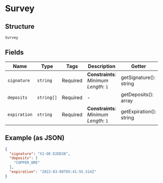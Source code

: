 
# Survey

## Structure

`Survey`

## Fields

| Name | Type | Tags | Description | Getter | Setter |
|  --- | --- | --- | --- | --- | --- |
| `signature` | `string` | Required | **Constraints**: *Minimum Length*: `1` | getSignature(): string | setSignature(string signature): void |
| `deposits` | `string[]` | Required | - | getDeposits(): array | setDeposits(array deposits): void |
| `expiration` | `string` | Required | **Constraints**: *Minimum Length*: `1` | getExpiration(): string | setExpiration(string expiration): void |

## Example (as JSON)

```json
{
  "signature": "X1-OE-D2DD38",
  "deposits": [
    "COPPER_ORE"
  ],
  "expiration": "2022-03-08T05:41:55.514Z"
}
```

